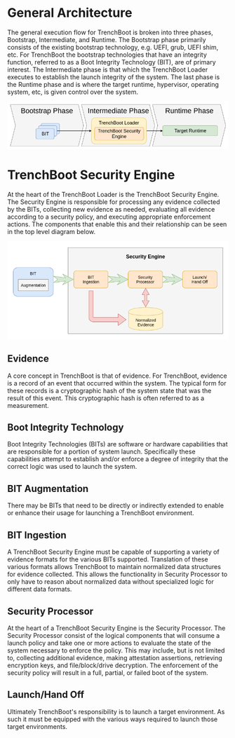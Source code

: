 General Architecture
====================

The general execution flow for TrenchBoot is broken into three phases,
Bootstrap, Intermediate, and Runtime. The Bootstrap phase primarily consists of
the existing bootstrap technology, e.g. UEFI, grub, UEFI shim, etc. For
TrenchBoot the bootstrap technologies that have an integrity function, referred
to as a Boot Integrity Technology (BIT), are of primary interest. The
Intermediate phase is that which the TrenchBoot Loader executes to establish
the launch integrity of the system. The last phase is the Runtime phase and is
where the target runtime, hypervisor, operating system, etc, is given control
over the system.

![Architecture Execution Flow](../img/Architectural_Flow.png)


# TrenchBoot Security Engine

At the heart of the TrenchBoot Loader is the TrenchBoot Security Engine.  The
Security Engine is responsible for processing any evidence collected by the
BITs, collecting new evidence as needed, evaluating all evidence according to
a security policy, and executing appropriate enforcement actions. The components
that enable this and their relationship can be seen in the top level diagram
below.

![Architecture Execution Flow](../img/Arch_Flow.png)

## Evidence

A core concept in TrenchBoot is that of evidence. For TrenchBoot, evidence is a
record of an event that occurred within the system. The typical form for these
records is a cryptographic hash of the system state that was the result of this
event. This cryptographic hash is often referred to as a measurement.

## Boot Integrity Technology

Boot Integrity Technologies (BITs) are software or hardware capabilities that
are responsible for a portion of system launch. Specifically these capabilities
attempt to establish and/or enforce a degree of integrity that the correct
logic was used to launch the system.

## BIT Augmentation

There may be BITs that need to be directly or indirectly extended to enable or
enhance their usage for launching a TrenchBoot environment.

## BIT Ingestion

A TrenchBoot Security Engine must be capable of supporting a variety of evidence
formats for the various BITs supported. Translation of these various formats
allows TrenchBoot to maintain normalized data structures for evidence collected.
This allows the functionality in Security Processor to only have to reason about
normalized data without specialized logic for different data formats.

## Security Processor

At the heart of a TrenchBoot Security Engine is the Security Processor. The
Security Processor consist of the logical components that will consume a launch
policy and take one or more actions to evaluate the state of the system
necessary to enforce the policy. This may include, but is not limited to,
collecting additional evidence, making attestation assertions, retrieving
encryption keys, and file/block/drive decryption. The enforcement of the
security policy will result in a full, partial, or failed boot of the system.

## Launch/Hand Off

Ultimately TrenchBoot's responsibility is to launch a target environment. As
such it must be equipped with the various ways required to launch those target
environments.
